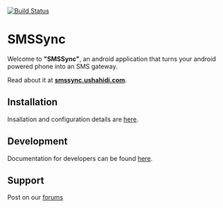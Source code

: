 [![Build Status](https://travis-ci.org/ushahidi/SMSSync.png?branch=develop)](https://travis-ci.org/ushahidi/SMSSync)

# SMSSync

Welcome to **"SMSSync"**, an android application that turns your android powered phone into an SMS gateway.

Read about it at **[smssync.ushahidi.com](http://smssync.ushahidi.com/)**.

## Installation

Insallation and configuration details are [here][1].

## Development

Documentation for developers can be found [here][2].

## Support

Post on our [forums][3]

[1]: http://smssync.ushahidi.com/howto
[2]: http://smssync.ushahidi.com/doc
[3]: https://wiki.ushahidi.com/pages/viewpage.action?pageId=8357140
